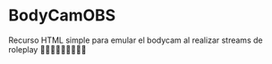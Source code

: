 # BodyCamOBS
Recurso HTML simple para emular el bodycam al realizar streams de roleplay 👮🏻‍♂️👨🏻‍🚒👨🏻‍⚕️
